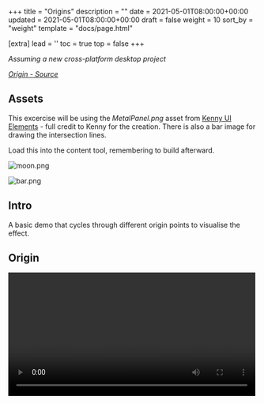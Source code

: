 +++
title = "Origins"
description = ""
date = 2021-05-01T08:00:00+00:00
updated = 2021-05-01T08:00:00+00:00
draft = false
weight = 10
sort_by = "weight"
template = "docs/page.html"

[extra]
lead = ''
toc = true
top = false
+++

_Assuming a new cross-platform desktop project_

_[Origin - Source](https://github.com/devbitesau/quickshots/blob/main/origin/OriginGame.cs)_

## Assets
This excercise will be using the _MetalPanel.png_ asset from [Kenny UI Elements](https://www.kenney.nl/assets/background-elements) - full credit to Kenny for the creation. There is also a bar image for drawing the intersection lines.

Load this into the content tool, remembering to build afterward.

![moon.png](../metalPanel.png)

![bar.png](../bar.png)


## Intro
A basic demo that cycles through different origin points to visualise the effect.

## Origin


<video controls width="500">
  <source src="../origin.mp4" type="video/mp4" />
</video>
